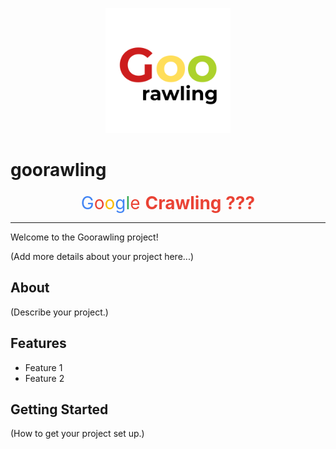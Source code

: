 <p align="center">
  <img src="data/logo.png" alt="Goorawling Logo" width="200"/>
  </p>

# goorawling
<p align="center">
    <span style="font-size:2em;">
        <span style="color:#4285F4;">G</span><span style="color:#EA4335;">o</span><span style="color:#FBBC05;">o</span><span style="color:#4285F4;">g</span><span style="color:#34A853;">l</span><span style="color:#EA4335;">e</span>
        <strong><span style="color:#EA4335;"> Crawling ???</span></strong>
    </span>
</p>

---

Welcome to the Goorawling project!

(Add more details about your project here...)

## About

(Describe your project.)

## Features

* Feature 1
* Feature 2

## Getting Started

(How to get your project set up.)
